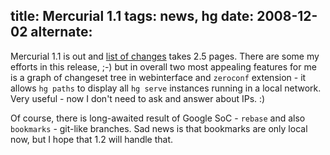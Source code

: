 title: Mercurial 1.1
tags: news, hg
date: 2008-12-02
alternate: <link rel="alternate" hreflang="ru" href="https://solovyov.net/blog/2008/mercurial-11/" /> <link rel="alternate" hreflang="en" href="https://solovyov.net/blog/2008/mercurial-11-en/" />
----



Mercurial 1.1 is out and [list of changes][1] takes 2.5 pages. There are some my
efforts in this release, ;-) but in overall two most appealing features for me
is a graph of changeset tree in webinterface and `zeroconf` extension - it
allows `hg paths` to display all `hg serve` instances running in a local
network. Very useful - now I don't need to ask and answer about IPs. :)

Of course, there is long-awaited result of Google SoC - `rebase` and also
`bookmarks` - git-like branches. Sad news is that bookmarks are only local now,
but I hope that 1.2 will handle that.

[1]: http://www.selenic.com/mercurial/wiki/index.cgi/WhatsNew#head-b1d1f9a535adb686d6e0a490e049261313f10d7d
